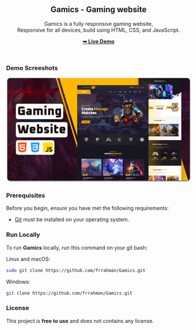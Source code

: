 <div align="center">

  <h2 align="center">Gamics - Gaming website</h2>

Gamics is a fully responsive gaming website, <br />Responsive for all devices, build using HTML, CSS, and JavaScript.

<a href="https://github.com/frrahman/Gamics.git"><strong>➥ Live Demo</strong></a>

</div>

<br />

### Demo Screeshots

![Gamics Desktop Demo](./readme-images/desktop.png "Desktop Demo")

### Prerequisites

Before you begin, ensure you have met the following requirements:

- [Git](https://git-scm.com/downloads "Download Git") must be installed on your operating system.

### Run Locally

To run **Gamics** locally, run this command on your git bash:

Linux and macOS:

```bash
sudo git clone https://github.com/frrahman/Gamics.git
```

Windows:

```bash
git clone https://github.com/frrahman/Gamics.git
```

### License

This project is **free to use** and does not contains any license.
